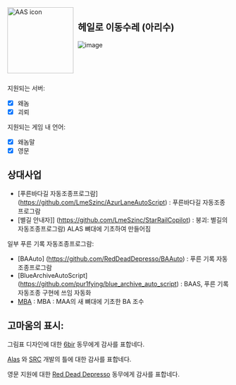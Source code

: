 <img width="150" height="150" align="left" style="float: left; margin: 0 10px 0 0;" alt="AAS icon" src="docs/resources/aas_icon.svg"/>

## 헤일로 이동수레 (아리수)
![image](https://github.com/VoltIcaRus/MeltedPOSCOArisuAutoKR/assets/3735740/9e9ee72e-2587-4f9a-a221-b8401a575f72)




 <br/> 
  <br/> 
 <br/> 
 
지원되는 서버:

- [x] 왜놈
- [x] 괴뢰

지원되는 게임 내 언어:

- [x] 왜놈말
- [x] 영문

## 상대사업

- [푸른바다길 자동조종프로그람] (https://github.com/LmeSzinc/AzurLaneAutoScript) : 푸른바다길 자동조종프로그람
- [별길 안내자]] (https://github.com/LmeSzinc/StarRailCopilot) : 붕괴: 별길의 자동조종프로그람)
  ALAS 뼈대에 기초하여 만들어짐

일부 푸른 기록 자동조종프로그람:

- [BAAuto] (https://github.com/RedDeadDepresso/BAAuto) : 푸른 기록 자동조종프로그람
- [BlueArchiveAutoScript] (https://github.com/pur1fying/blue_archive_auto_script) : BAAS, 푸른 기록 자동조종 구현에 쓰임
  자동화
- [MBA](https://github.com/MaaAssistantArknights/MBA) : MBA : MAA의 새 뼈대에 기초한 BA 조수

## 고마움의 표시:

그림표 디자인에 대한 [6bir](https://github.com/6bir) 동무에게 감사를 표합네다.

[Alas](https://github.com/LmeSzinc/AzurLaneAutoScript) 와 [SRC](https://github.com/LmeSzinc/StarRailCopilot) 개발의 틀에 대한 감사를 표합네다.

영문 지원에 대한 [Red Dead Depresso](https://github.com/RedDeadDepresso) 동무에게 감사를 표합네다.

